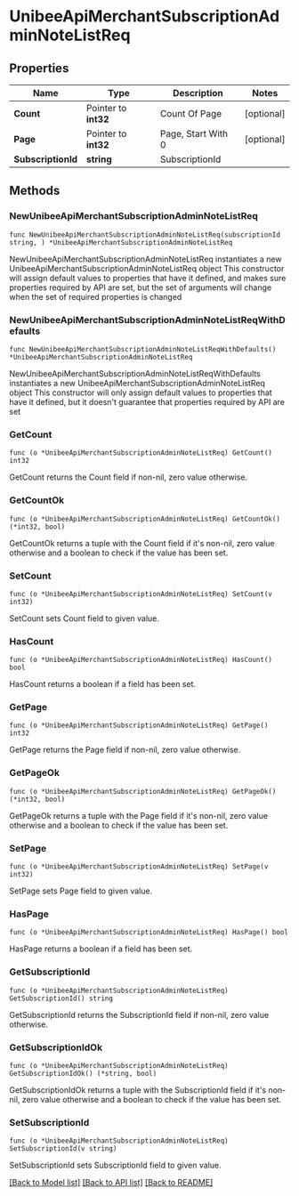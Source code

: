 # UnibeeApiMerchantSubscriptionAdminNoteListReq

## Properties

Name | Type | Description | Notes
------------ | ------------- | ------------- | -------------
**Count** | Pointer to **int32** | Count Of Page | [optional] 
**Page** | Pointer to **int32** | Page, Start With 0 | [optional] 
**SubscriptionId** | **string** | SubscriptionId | 

## Methods

### NewUnibeeApiMerchantSubscriptionAdminNoteListReq

`func NewUnibeeApiMerchantSubscriptionAdminNoteListReq(subscriptionId string, ) *UnibeeApiMerchantSubscriptionAdminNoteListReq`

NewUnibeeApiMerchantSubscriptionAdminNoteListReq instantiates a new UnibeeApiMerchantSubscriptionAdminNoteListReq object
This constructor will assign default values to properties that have it defined,
and makes sure properties required by API are set, but the set of arguments
will change when the set of required properties is changed

### NewUnibeeApiMerchantSubscriptionAdminNoteListReqWithDefaults

`func NewUnibeeApiMerchantSubscriptionAdminNoteListReqWithDefaults() *UnibeeApiMerchantSubscriptionAdminNoteListReq`

NewUnibeeApiMerchantSubscriptionAdminNoteListReqWithDefaults instantiates a new UnibeeApiMerchantSubscriptionAdminNoteListReq object
This constructor will only assign default values to properties that have it defined,
but it doesn't guarantee that properties required by API are set

### GetCount

`func (o *UnibeeApiMerchantSubscriptionAdminNoteListReq) GetCount() int32`

GetCount returns the Count field if non-nil, zero value otherwise.

### GetCountOk

`func (o *UnibeeApiMerchantSubscriptionAdminNoteListReq) GetCountOk() (*int32, bool)`

GetCountOk returns a tuple with the Count field if it's non-nil, zero value otherwise
and a boolean to check if the value has been set.

### SetCount

`func (o *UnibeeApiMerchantSubscriptionAdminNoteListReq) SetCount(v int32)`

SetCount sets Count field to given value.

### HasCount

`func (o *UnibeeApiMerchantSubscriptionAdminNoteListReq) HasCount() bool`

HasCount returns a boolean if a field has been set.

### GetPage

`func (o *UnibeeApiMerchantSubscriptionAdminNoteListReq) GetPage() int32`

GetPage returns the Page field if non-nil, zero value otherwise.

### GetPageOk

`func (o *UnibeeApiMerchantSubscriptionAdminNoteListReq) GetPageOk() (*int32, bool)`

GetPageOk returns a tuple with the Page field if it's non-nil, zero value otherwise
and a boolean to check if the value has been set.

### SetPage

`func (o *UnibeeApiMerchantSubscriptionAdminNoteListReq) SetPage(v int32)`

SetPage sets Page field to given value.

### HasPage

`func (o *UnibeeApiMerchantSubscriptionAdminNoteListReq) HasPage() bool`

HasPage returns a boolean if a field has been set.

### GetSubscriptionId

`func (o *UnibeeApiMerchantSubscriptionAdminNoteListReq) GetSubscriptionId() string`

GetSubscriptionId returns the SubscriptionId field if non-nil, zero value otherwise.

### GetSubscriptionIdOk

`func (o *UnibeeApiMerchantSubscriptionAdminNoteListReq) GetSubscriptionIdOk() (*string, bool)`

GetSubscriptionIdOk returns a tuple with the SubscriptionId field if it's non-nil, zero value otherwise
and a boolean to check if the value has been set.

### SetSubscriptionId

`func (o *UnibeeApiMerchantSubscriptionAdminNoteListReq) SetSubscriptionId(v string)`

SetSubscriptionId sets SubscriptionId field to given value.



[[Back to Model list]](../README.md#documentation-for-models) [[Back to API list]](../README.md#documentation-for-api-endpoints) [[Back to README]](../README.md)


